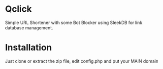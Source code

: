 # Qclick
Simple URL Shortener with some Bot Blocker using SleekDB for link database management.

# Installation
Just clone or extract the zip file, edit config.php and put your MAIN domain
